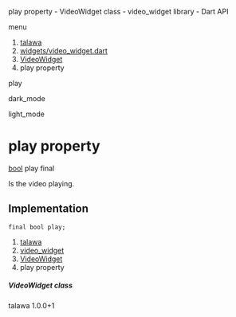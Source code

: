 




play property - VideoWidget class - video\_widget library - Dart API







menu

1. [talawa](../../index.html)
2. [widgets/video\_widget.dart](../../file-___home_harshil_Desktop_open-source_palisadoes_talawa_lib_widgets_video_widget/)
3. [VideoWidget](../../file-___home_harshil_Desktop_open-source_palisadoes_talawa_lib_widgets_video_widget/VideoWidget-class.html)
4. play property

play


dark\_mode

light\_mode




# play property


[bool](https://api.flutter.dev/flutter/dart-core/bool-class.html)
play
final

Is the video playing.


## Implementation

```
final bool play;
```

 


1. [talawa](../../index.html)
2. [video\_widget](../../file-___home_harshil_Desktop_open-source_palisadoes_talawa_lib_widgets_video_widget/)
3. [VideoWidget](../../file-___home_harshil_Desktop_open-source_palisadoes_talawa_lib_widgets_video_widget/VideoWidget-class.html)
4. play property

##### VideoWidget class





talawa
1.0.0+1







